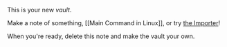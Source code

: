 This is your new *vault*.

Make a note of something, [[Main Command in Linux]], or try [the Importer](https://help.obsidian.md/Plugins/Importer)!

When you're ready, delete this note and make the vault your own.